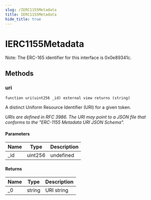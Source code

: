 ```yaml
---
slug: /IERC1155Metadata
title: IERC1155Metadata
hide_title: true
---
```

# IERC1155Metadata





Note: The ERC-165 identifier for this interface is 0x0e89341c.



## Methods

### uri

```solidity
function uri(uint256 _id) external view returns (string)
```

A distinct Uniform Resource Identifier (URI) for a given token.

*URIs are defined in RFC 3986. The URI may point to a JSON file that conforms to the &quot;ERC-1155 Metadata URI JSON Schema&quot;.*

#### Parameters

| Name | Type | Description |
|---|---|---|
| _id | uint256 | undefined

#### Returns

| Name | Type | Description |
|---|---|---|
| _0 | string | URI string




